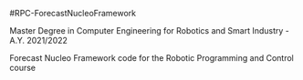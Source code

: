 #RPC-ForecastNucleoFramework

Master Degree in Computer Engineering for Robotics and Smart Industry - A.Y. 2021/2022

Forecast Nucleo Framework code for the Robotic Programming and Control course
